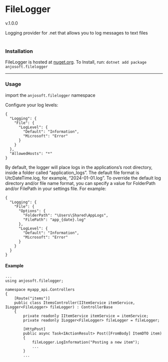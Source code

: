 # FileLogger

v.1.0.0

Logging provider for .net that allows you to log messages to text files
<br>
<br>

### Installation

FileLogger is hosted at [nuget.org](https://www.nuget.org/packages/anjosoft.filelogger/). To Install, run:
``dotnet add package anjosoft.filelogger``

---

### Usage

import the ``anjosoft.filelogger`` namespace

Configure your log levels:

```
{
  "Logging": {
    "File": {
      "LogLevel": {
        "Default": "Information",
        "Microsoft": "Error"
      }
    }
  },
  "AllowedHosts": "*"
}
```

By default, the logger will place logs in the applications’s root directory, inside a folder called “application_logs”. The default file format is UtcDateTime.log, for example, “2024-01-01.log”. To override the default log directory and/or file name format, you can specify a value for FolderPath and/or FilePath in your settings file. For example:

```
{
  "Logging": {
    "File": {
      "Options": {
        "FolderPath": "\Users\Shared\AppLogs",
        "FilePath": "app_{date}.log"
      },
      "LogLevel": {
        "Default": "Information",
        "Microsoft": "Error"
      }
    }
  }
}
```

#### Example

```
...
using anjosoft.filelogger;

namespace myapp_api.Controllers
{
    [Route("items")]
    public class ItemsController(IItemService itemService, ILogger<FileLogger> fileLogger) : ControllerBase
    {
        private readonly IItemService itemService = itemService;
        private readonly ILogger<FileLogger> fileLogger = fileLogger;

        [HttpPost]
        public async Task<IActionResult> Post([FromBody] ItemDTO item)
        {
            fileLogger.LogInformation("Posting a new item");
            ...
        }
        ...
```
